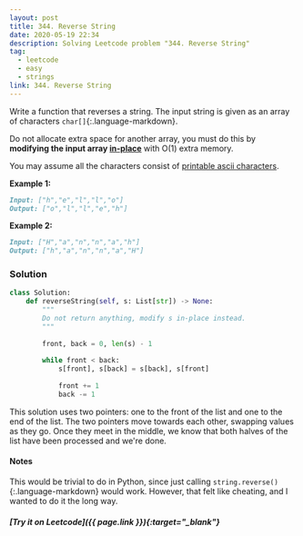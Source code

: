 ```yaml
---
layout: post
title: 344. Reverse String
date: 2020-05-19 22:34
description: Solving Leetcode problem "344. Reverse String"
tag:
  - leetcode
  - easy
  - strings
link: 344. Reverse String
---
```


Write a function that reverses a string. The input string is given as an array of characters `char[]`{:.language-markdown}.

Do not allocate extra space for another array, you must do this by **modifying the input array [in-place](https://en.wikipedia.org/wiki/In-place_algorithm)** with O(1) extra memory.

You may assume all the characters consist of [printable ascii characters](https://en.wikipedia.org/wiki/ASCII#Printable_characters).

 

**Example 1:**

```markdown
Input: ["h","e","l","l","o"]
Output: ["o","l","l","e","h"]
```

**Example 2:**

```markdown
Input: ["H","a","n","n","a","h"]
Output: ["h","a","n","n","a","H"]
```



### Solution

```python
class Solution:
    def reverseString(self, s: List[str]) -> None:
        """
        Do not return anything, modify s in-place instead.
        """
        
        front, back = 0, len(s) - 1
        
        while front < back:
            s[front], s[back] = s[back], s[front]
            
            front += 1
            back -= 1
```

This solution uses two pointers: one to the front of the list and one to the end of the list. The two pointers move towards each other, swapping values as they go. Once they meet in the middle, we know that both halves of the list have been processed and we're done.



#### Notes

This would be trivial to do in Python, since just calling `string.reverse()`{:.language-markdown} would work. However, that felt like cheating, and I wanted to do it the long way.



##### [Try it on Leetcode]({{ page.link }}){:target="_blank"}